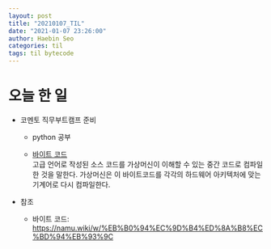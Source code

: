 ```yaml
---
layout: post
title: "20210107_TIL"
date: "2021-01-07 23:26:00"
author: Haebin Seo
categories: til
tags: til bytecode
---
```

# 오늘 한 일
- 코멘토 직무부트캠프 준비
  - python 공부

  - [바이트 코드](https://namu.wiki/w/%EB%B0%94%EC%9D%B4%ED%8A%B8%EC%BD%94%EB%93%9C)  
    고급 언어로 작성된 소스 코드를 가상머신이 이해할 수 있는 중간 코드로 컴파일한 것을 말한다. 가상머신은 이 바이트코드를 각각의 하드웨어 아키텍처에 맞는 기계어로 다시 컴파일한다.


- 참조
  - 바이트 코드: <https://namu.wiki/w/%EB%B0%94%EC%9D%B4%ED%8A%B8%EC%BD%94%EB%93%9C>